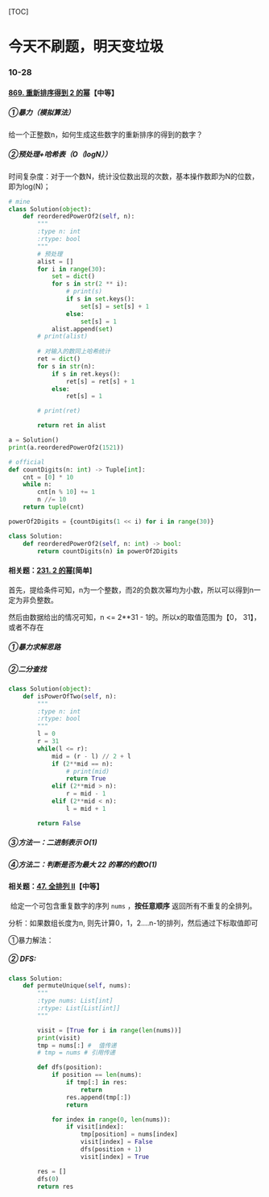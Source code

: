 [TOC]



# 今天不刷题，明天变垃圾

### 10-28 

#### [869. 重新排序得到 2 的幂](https://leetcode-cn.com/problems/reordered-power-of-2/)【中等】

##### ①暴力（模拟算法）

给一个正整数n，如何生成这些数字的重新排序的得到的数字？

##### ②预处理+哈希表（O（logN））

时间复杂度：对于一个数N，统计没位数出现的次数，基本操作数即为N的位数，即为log(N)；

```python
# mine
class Solution(object):
    def reorderedPowerOf2(self, n):
        """
        :type n: int
        :rtype: bool
        """
        # 预处理
        alist = []
        for i in range(30):
            set = dict()
            for s in str(2 ** i):
                # print(s)
                if s in set.keys():
                    set[s] = set[s] + 1
                else:
                    set[s] = 1
            alist.append(set)
        # print(alist)
		
        # 对输入的数同上哈希统计
        ret = dict()
        for s in str(n):
            if s in ret.keys():
                ret[s] = ret[s] + 1
            else:
                ret[s] = 1

        # print(ret)

        return ret in alist

a = Solution()
print(a.reorderedPowerOf2(1521))

# official 
def countDigits(n: int) -> Tuple[int]:
    cnt = [0] * 10
    while n:
        cnt[n % 10] += 1
        n //= 10
    return tuple(cnt)

powerOf2Digits = {countDigits(1 << i) for i in range(30)}

class Solution:
    def reorderedPowerOf2(self, n: int) -> bool:
        return countDigits(n) in powerOf2Digits
```

#### 相关题：[231. 2 的幂](https://leetcode-cn.com/problems/power-of-two/)[简单]

​		首先，提给条件可知，n为一个整数，而2的负数次幂均为小数，所以可以得到n一定为非负整数。

然后由数据给出的情况可知，n <= 2**31 - 1的。所以x的取值范围为【0， 31】，或者不存在



##### ①暴力求解思路

##### ②二分查找

```python
class Solution(object):
    def isPowerOfTwo(self, n):
        """
        :type n: int
        :rtype: bool
        """
        l = 0
        r = 31
        while(l <= r):
            mid = (r - l) // 2 + l
            if (2**mid == n):
                # print(mid)
                return True
            elif (2**mid > n):
                r = mid - 1
            elif (2**mid < n):
                l = mid + 1

        return False
```

##### ③方法一：二进制表示 O(1)

##### ④方法二：判断是否为最大 22 的幂的约数O(1)

#### 相关题：[47. 全排列 II](https://leetcode-cn.com/problems/permutations-ii/)【中等】

​		给定一个可包含重复数字的序列 `nums` ，**按任意顺序** 返回所有不重复的全排列。

分析：如果数组长度为n, 则先计算0，1，2....n-1的排列，然后通过下标取值即可

①暴力解法：

##### 		② DFS:

```python
class Solution:
    def permuteUnique(self, nums):
        """
        :type nums: List[int]
        :rtype: List[List[int]]
        """

        visit = [True for i in range(len(nums))]
        print(visit)
        tmp = nums[:] #  值传递
        # tmp = nums # 引用传递

        def dfs(position):
            if position == len(nums):
                if tmp[:] in res:
                    return
                res.append(tmp[:])
                return

            for index in range(0, len(nums)):
                if visit[index]:
                    tmp[position] = nums[index]
                    visit[index] = False
                    dfs(position + 1)
                    visit[index] = True

        res = []
        dfs(0)
        return res
```

